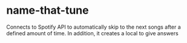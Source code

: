# name-that-tune
Connects to Spotify API to automatically skip to the next songs after a defined amount of time. In addition, it creates a local to give answers
